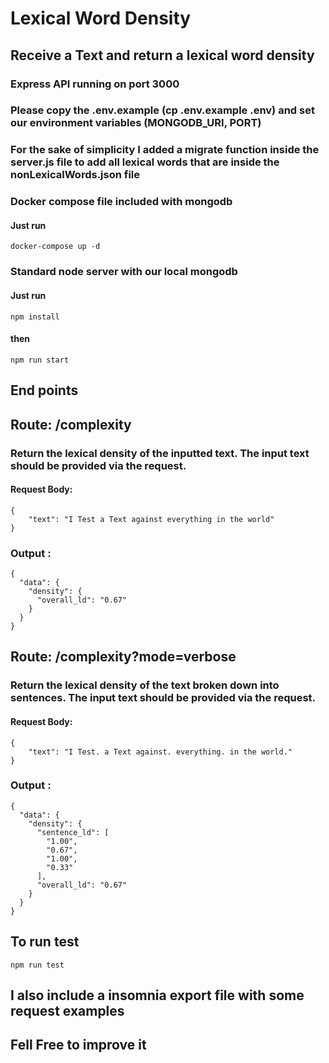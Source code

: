 # Lexical Word Density

## Receive a Text and return a lexical word density

### Express API running on port 3000

### Please copy the .env.example (cp .env.example .env) and set our environment variables (MONGODB_URI, PORT)

### For the sake of simplicity I added a migrate function inside the server.js file to add all lexical words that are inside the nonLexicalWords.json file

### Docker compose file included with mongodb

#### Just run

```
docker-compose up -d
```

### Standard node server with our local mongodb

#### Just run

```
npm install
```

#### then

```
npm run start
```

## End points

## Route: /complexity

### Return the lexical density of the inputted text. The input text should be provided via the request.

#### Request Body:

```
{
	"text": "I Test a Text against everything in the world"
}
```

### Output :

```
{
  "data": {
    "density": {
      "overall_ld": "0.67"
    }
  }
}
```

## Route: /complexity?mode=verbose

### Return the lexical density of the text broken down into sentences. The input text should be provided via the request.

#### Request Body:

```
{
	"text": "I Test. a Text against. everything. in the world."
}
```

### Output :

```
{
  "data": {
    "density": {
      "sentence_ld": [
        "1.00",
        "0.67",
        "1.00",
        "0.33"
      ],
      "overall_ld": "0.67"
    }
  }
}
```

## To run test

```
npm run test
```

## I also include a insomnia export file with some request examples

## Fell Free to improve it
